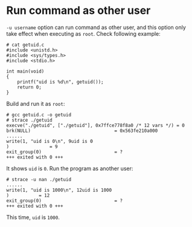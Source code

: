 # Run command as other user  

`-u username` option can run command as other user, and this option only take effect when executing as `root`. Check following example:  

	# cat getuid.c
	#include <unistd.h>
	#include <sys/types.h>
	#include <stdio.h>
	
	int main(void)
	{
	    printf("uid is %d\n", getuid());
	    return 0;
	}

Build and run it as `root`:  

	# gcc getuid.c -o getuid
	# strace ./getuid
	execve("./getuid", ["./getuid"], 0x7ffce778f8a0 /* 12 vars */) = 0
	brk(NULL)                               = 0x563fe210a000
	......
	write(1, "uid is 0\n", 9uid is 0
	)               = 9
	exit_group(0)                           = ?
	+++ exited with 0 +++

It shows `uid` is `0`. Run the program as another user:  

	# strace -u nan ./getuid
	......
	write(1, "uid is 1000\n", 12uid is 1000
	)           = 12
	exit_group(0)                           = ?
	+++ exited with 0 +++

This time, `uid` is `1000`.
	
